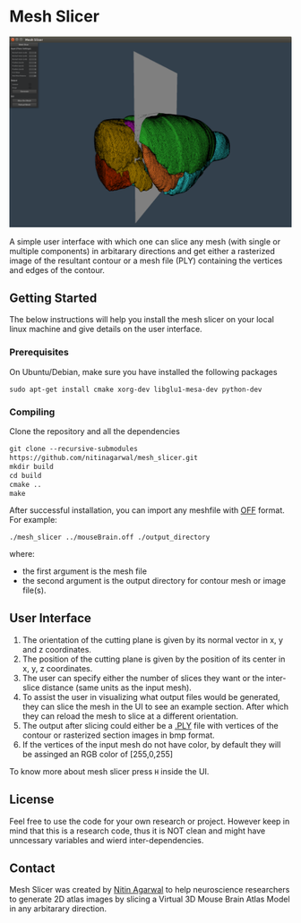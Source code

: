 # Mesh Slicer

![](./misc/interface.png)

A simple user interface with which one can slice any mesh (with single or multiple components) in arbitarary directions and get either a rasterized image of the resultant contour or a mesh file (PLY) containing the vertices and edges of the contour.  

## Getting Started

The below instructions will help you install the mesh slicer on your local linux machine and give details on the user interface.

### Prerequisites

On Ubuntu/Debian, make sure you have installed the following packages

```
sudo apt-get install cmake xorg-dev libglu1-mesa-dev python-dev
```

### Compiling

Clone the repository and all the dependencies
    
```
git clone --recursive-submodules https://github.com/nitinagarwal/mesh_slicer.git
mkdir build
cd build
cmake ..
make
```

After successful installation, you can import any meshfile with [OFF](http://segeval.cs.princeton.edu/public/off_format.html) format. For example:

```
./mesh_slicer ../mouseBrain.off ./output_directory
```

where:
* the first argument is the mesh file
* the second argument is the output directory for contour mesh or image file(s).

## User Interface

1. The orientation of the cutting plane is given by its normal vector in x, y and z coordinates.
2. The position of the cutting plane is given by the position of its center in x, y, z coordinates.
3. The user can specify either the number of slices they want or the inter-slice distance (same units as the input mesh).
4. To assist the user in visualizing what output files would be generated, they can slice the mesh in the UI to see
an example section. After which they can reload the mesh to slice at a different orientation. 
5. The output after slicing could either be a [.PLY](http://paulbourke.net/dataformats/ply/) file with vertices of the contour or rasterized section images in bmp format.
6. If the vertices of the input mesh do not have color, by default they will be assinged an RGB color of [255,0,255]

To know more about mesh slicer press `H` inside the UI.


## License

Feel free to use the code for your own research or project. However keep in mind that this is a research code, thus
it is NOT clean and might have unncessary variables and  wierd inter-dependencies. 


## Contact

Mesh Slicer was created by [Nitin Agarwal](http://www.ics.uci.edu/~agarwal/) to help neuroscience researchers to
generate 2D atlas images by slicing a Virtual 3D Mouse Brain Atlas Model in any arbitarary direction.


